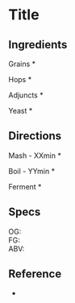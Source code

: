 # Title

## Ingredients

Grains
*

Hops
*

Adjuncts
*

Yeast
*

## Directions

Mash - XXmin
*

Boil - YYmin
*

Ferment
*

## Specs

OG:  
FG:  
ABV:  

## Reference

*
